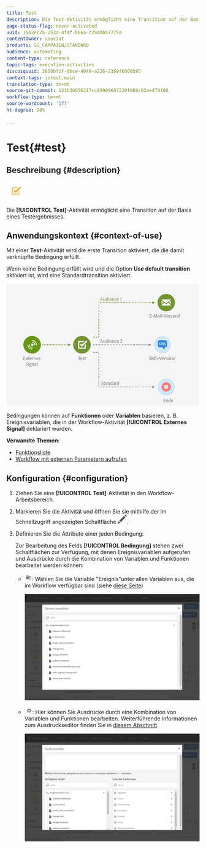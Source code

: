 ```yaml
---
title: Test
description: Die Test-Aktivität ermöglicht eine Transition auf der Basis eines Testergebnisses.
page-status-flag: never-activated
uuid: 1562ec7a-253a-4f4f-b66a-c2948b57775a
contentOwner: sauviat
products: SG_CAMPAIGN/STANDARD
audience: automating
content-type: reference
topic-tags: execution-activities
discoiquuid: 2650bf1f-0bce-4049-a226-2369f6666b95
context-tags: jstest,main
translation-type: tm+mt
source-git-commit: 121b36056317cc89909607220f988c02ae470f08
workflow-type: tm+mt
source-wordcount: '177'
ht-degree: 90%

---
```



# Test{#test}

## Beschreibung {#description}

![](assets/test.png)

Die **[!UICONTROL Test]**-Aktivität ermöglicht eine Transition auf der Basis eines Testergebnisses.

## Anwendungskontext {#context-of-use}

Mit einer **Test**-Aktivität wird die erste Transition aktiviert, die die damit verknüpfte Bedingung erfüllt.

Wenn keine Bedingung erfüllt wird und die Option **Use default transition** aktiviert ist, wird eine Standardtransition aktiviert.

![](assets/wkf_test_activity_example.png)

Bedingungen können auf **Funktionen** oder **Variablen** basieren, z. B. Ereignisvariablen, die in der Workflow-Aktivität **[!UICONTROL Externes Signal]** deklariert wurden.

**Verwandte Themen:**

* [Funktionsliste](../../automating/using/list-of-functions.md)
* [Workflow mit externen Parametern aufrufen](../../automating/using/calling-a-workflow-with-external-parameters.md)

## Konfiguration  {#configuration}

1. Ziehen Sie eine **[!UICONTROL Test]**-Aktivität in den Workflow-Arbeitsbereich.
1. Markieren Sie die Aktivität und öffnen Sie sie mithilfe der im Schnellzugriff angezeigten Schaltfläche ![](assets/edit_darkgrey-24px.png).
1. Definieren Sie die Attribute einer jeden Bedingung:

   Zur Bearbeitung des Felds **[!UICONTROL Bedingung]** stehen zwei Schaltflächen zur Verfügung, mit denen Ereignisvariablen aufgerufen und Ausdrücke durch die Kombination von Variablen und Funktionen bearbeitet werden können:

   * ![](assets/extsignal_picker.png): Wählen Sie die Variable &quot;Ereignis&quot;unter allen Variablen aus, die im Workflow verfügbar sind (siehe [diese Seite](../../automating/using/customizing-workflow-external-parameters.md))

      ![](assets/wkf_test_activity_variables.png)

   * ![](assets/extsignal_expression_editor.png): Hier können Sie Ausdrücke durch eine Kombination von Variablen und Funktionen bearbeiten. Weiterführende Informationen zum Ausdruckseditor finden Sie in [diesem Abschnitt](../../automating/using/advanced-expression-editing.md).

      ![](assets/wkf_test_activity_variables_expression.png)
